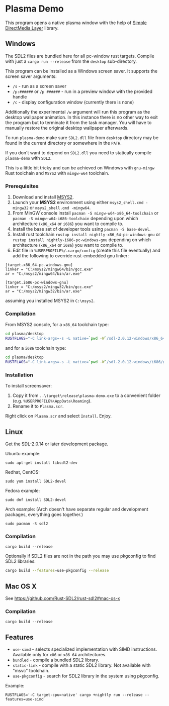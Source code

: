 Plasma Demo
===========

This program opens a native plasma window with the help of [Simple DirectMedia Layer](https://www.libsdl.org) library.


Windows
-------

The SDL2 files are bundled here for all pc-window rust targets. Compile with just a `cargo run --release` from the `desktop` sub-directory.

This program can be installed as a Windows screen saver. It supports the screen saver arguments:

* `/s` - run as a screen saver
* `/p:######` or `/p ######` - run in a preview window with the provided handle
* `/c` - display configuration window (currently there is none)

Additionally the experimental `/w` argument will run this program as the desktop wallpaper animation. In this instance there is no other way to exit the program but to terminate it from the task manager. You will have to manually restore the original desktop wallpaper afterwards.

To run `plasma-demo` make sure `SDL2.dll` file from `desktop` directory may be found in the current directory or somewhere in the `PATH`.

If you don't want to depend on `SDL2.dll` you need to statically compile `plasma-demo` with `SDL2`.

This is a little bit tricky and can be achieved on Windows with `gnu-mingw` Rust toolchain and `MSYS2` with `mingw-w64` toolchain.

### Prerequisites

1. Download and install [MSYS2](http://msys2.github.io/).
2. Launch your __MSYS2__ environment using either `msys2_shell.cmd -mingw32` or `msys2_shell.cmd -mingw64`.
3. From MinGW console install `pacman -S mingw-w64-x86_64-toolchain` or `pacman -S mingw-w64-i686-toolchain` depending upon which architecture (`x86_x64` or `i686`) you want to compile to.
4. Install the base set of developer tools using `pacman -S base-devel`.
5. Install rust toolchain `rustup install nightly-x86_64-pc-windows-gnu` or `rustup install nightly-i686-pc-windows-gnu` depending on which architecture (`x86_x64` or `i686`) you want to compile to.
6. Edit file in `%USERPROFILE%/.cargo/config` (create this file eventually) and add the following to override rust-embedded gnu linker:

```
[target.x86_64-pc-windows-gnu]
linker = "C:/msys2/mingw64/bin/gcc.exe"
ar = "C:/msys2/mingw64/bin/ar.exe"

[target.i686-pc-windows-gnu]
linker = "C:/msys2/mingw32/bin/gcc.exe"
ar = "C:/msys2/mingw32/bin/ar.exe"
```

assuming you installed MSYS2 in `C:\msys2`.


### Compilation

From MSYS2 console, for a `x86_64` toolchain type:

```sh
cd plasma/desktop
RUSTFLAGS="-C link-args=-s -L native=`pwd -W`/sdl-2.0.12-windows/x86_64/gnu-mingw" cargo +nightly-x86_64-pc-windows-gnu build --features=static-link --release
```

and for a `i686` toolchain type:

```sh
cd plasma/desktop
RUSTFLAGS="-C link-args=-s -L native=`pwd -W`/sdl-2.0.12-windows/i686/gnu-mingw" cargo +nightly-i686-pc-windows-gnu build --features=static-link --release
```


### Installation

To install screensaver:

1. Copy it from `..\target\release\plasma-demo.exe` to a convenient folder (e.g. `%USERPROFILE%\AppData\Roaming`).
2. Rename it to `Plasma.scr`.

Right click on `Plasma.scr` and select `Install`. Enjoy.


Linux
-----

Get the SDL-2.0.14 or later development package.

Ubuntu example:

```
sudo apt-get install libsdl2-dev
```

Redhat, CentOS:

```
sudo yum install SDL2-devel
```

Fedora example:

```
sudo dnf install SDL2-devel
```

Arch example:
(Arch doesn't have separate regular and development packages, everything goes together.)

```
sudo pacman -S sdl2
```


### Compilation

```
cargo build --release
```

Optionally if SDL2 files are not in the path you may use pkgconfig to find SDL2 libraries:


```sh
cargo build --features=use-pkgconfig --release
```


Mac OS X
--------

See https://github.com/Rust-SDL2/rust-sdl2#mac-os-x

### Compilation

```
cargo build --release
```


Features
--------

* `use-simd` - selects specialized implementation with SIMD instructions. Available only for `x86` or `x86_64` architectures.
* `bundled` - compile a bundled SDL2 library.
* `static-link` - compile with a static SDL2 library. Not available with "msvc" toolchain.
* `use-pkgconfig` - search for SDL2 library in the system using pkgconfig.

Example:

```
RUSTFLAGS='-C target-cpu=native' cargo +nightly run --release --features=use-simd
```
